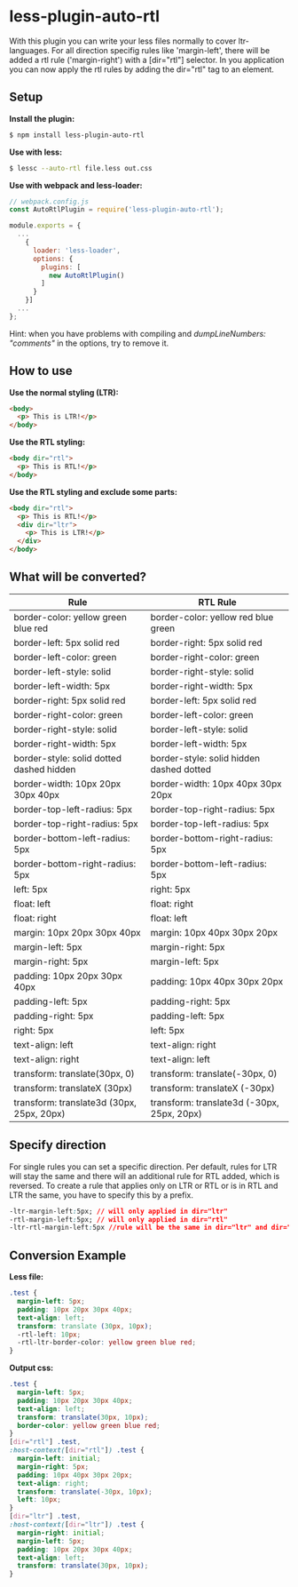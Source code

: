 less-plugin-auto-rtl
===============

With this plugin you can write your less files normally to cover ltr-languages. For all direction specifig rules like 'margin-left', there will be added a rtl rule ('margin-right') with a [dir="rtl"] selector. In you application you can now apply the rtl rules by adding the dir="rtl" tag to an element.

Setup
------
__Install the plugin:__
```bash
$ npm install less-plugin-auto-rtl
```

__Use with less:__
```bash
$ lessc --auto-rtl file.less out.css
```

__Use with webpack and less-loader:__
```javascript
// webpack.config.js
const AutoRtlPlugin = require('less-plugin-auto-rtl');

module.exports = {
  ...
    {
      loader: 'less-loader', 
      options: {
        plugins: [
          new AutoRtlPlugin()
        ]
      }
    }]
  ...
};
```
Hint: when you have problems with compiling and *dumpLineNumbers: "comments"* in the options, try to remove it.

How to use
---------
__Use the normal styling (LTR):__
```html
<body>
  <p> This is LTR!</p>
</body>
```

__Use the RTL styling:__
```html
<body dir="rtl">
  <p> This is RTL!</p>
</body>
```

__Use the RTL styling and exclude some parts:__
```html
<body dir="rtl">
  <p> This is RTL!</p>
  <div dir="ltr">
    <p> This is LTR!</p>
  </div>
</body>
```

What will be converted?
-------
| Rule          |RTL Rule       |
| ------------- |-------------|
| border-color: yellow green blue red | border-color: yellow red blue green |
| border-left: 5px solid red | border-right: 5px solid red |
| border-left-color: green | border-right-color: green |
| border-left-style: solid | border-right-style: solid |
| border-left-width: 5px | border-right-width: 5px |
| border-right: 5px solid red | border-left: 5px solid red |
| border-right-color: green | border-left-color: green |
| border-right-style: solid | border-left-style: solid |
| border-right-width: 5px | border-left-width: 5px |
| border-style: solid dotted dashed hidden | border-style: solid hidden dashed dotted |
| border-width: 10px 20px 30px 40px | border-width: 10px 40px 30px 20px |
| border-top-left-radius: 5px | border-top-right-radius: 5px |
| border-top-right-radius: 5px | border-top-left-radius: 5px |
| border-bottom-left-radius: 5px | border-bottom-right-radius: 5px |
| border-bottom-right-radius: 5px | border-bottom-left-radius: 5px |
| left: 5px | right: 5px |
| float: left | float: right |
| float: right | float: left |
| margin: 10px 20px 30px 40px | margin: 10px 40px 30px 20px |
| margin-left: 5px | margin-right: 5px |
| margin-right: 5px | margin-left: 5px |
| padding: 10px 20px 30px 40px | padding: 10px 40px 30px 20px |
| padding-left: 5px | padding-right: 5px |
| padding-right: 5px | padding-left: 5px |
| right: 5px | left: 5px |
| text-align: left | text-align: right |
| text-align: right | text-align: left |
| transform: translate(30px, 0) | transform: translate(-30px, 0) |
| transform: translateX (30px) | transform: translateX (-30px) |
| transform: translate3d (30px, 25px, 20px) | transform: translate3d (-30px, 25px, 20px) |

Specify direction
-----------
For single rules you can set a specific direction. Per default, rules for LTR will stay the same and there will an additional rule for RTL added, which is reversed. To create a rule that applies only on LTR or RTL or is in RTL and LTR the same, you have to specify this by a prefix.
```css
-ltr-margin-left:5px; // will only applied in dir="ltr"
-rtl-margin-left:5px; // will only applied in dir="rtl"
-ltr-rtl-margin-left:5px //rule will be the same in dir="ltr" and dir="rtl"; will not be reversed for dir="rtl"
```

Conversion Example
------------
__Less file:__
```css
.test {
  margin-left: 5px;
  padding: 10px 20px 30px 40px;
  text-align: left;
  transform: translate (30px, 10px);
  -rtl-left: 10px;
  -rtl-ltr-border-color: yellow green blue red;
}
```

__Output css:__
```css
.test {
  margin-left: 5px;
  padding: 10px 20px 30px 40px;
  text-align: left;
  transform: translate(30px, 10px);
  border-color: yellow green blue red;
}
[dir="rtl"] .test,
:host-context([dir="rtl"]) .test {
  margin-left: initial;
  margin-right: 5px;
  padding: 10px 40px 30px 20px;
  text-align: right;
  transform: translate(-30px, 10px);
  left: 10px;
}
[dir="ltr"] .test,
:host-context([dir="ltr"]) .test {
  margin-right: initial;
  margin-left: 5px;
  padding: 10px 20px 30px 40px;
  text-align: left;
  transform: translate(30px, 10px);
}
```
